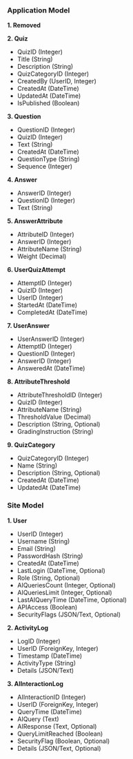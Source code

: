 ### Application Model
**1. Removed**

**2. Quiz**
   - QuizID (Integer)
   - Title (String)
   - Description (String)
   - QuizCategoryID (Integer)
   - CreatedBy (UserID, Integer)
   - CreatedAt (DateTime)
   - UpdatedAt (DateTime)
   - IsPublished (Boolean)

**3. Question**
   - QuestionID (Integer)
   - QuizID (Integer)
   - Text (String)
   - CreatedAt (DateTime)
   - QuestionType (String)
   - Sequence (Integer)

**4. Answer**
   - AnswerID (Integer)
   - QuestionID (Integer)
   - Text (String)

**5. AnswerAttribute**
   - AttributeID (Integer)
   - AnswerID (Integer)
   - AttributeName (String)
   - Weight (Decimal)

**6. UserQuizAttempt**
   - AttemptID (Integer)
   - QuizID (Integer)
   - UserID (Integer)
   - StartedAt (DateTime)
   - CompletedAt (DateTime)

**7. UserAnswer**
   - UserAnswerID (Integer)
   - AttemptID (Integer)
   - QuestionID (Integer)
   - AnswerID (Integer)
   - AnsweredAt (DateTime)

**8. AttributeThreshold**
   - AttributeThresholdID (Integer)
   - QuizID (Integer)
   - AttributeName (String)
   - ThresholdValue (Decimal)
   - Description (String, Optional)
   - GradingInstruction (String)

**9. QuizCategory** 
   - QuizCategoryID (Integer)
   - Name (String)
   - Description (String, Optional)
   - CreatedAt (DateTime)
   - UpdatedAt (DateTime)


### Site Model

**1. User**
- UserID (Integer)
- Username (String)
- Email (String)
- PasswordHash (String)
- CreatedAt (DateTime)
- LastLogin (DateTime, Optional)
- Role (String, Optional)
- AIQueriesCount (Integer, Optional)
- AIQueriesLimit (Integer, Optional)
- LastAIQueryTime (DateTime, Optional)
- APIAccess (Boolean)
- SecurityFlags (JSON/Text, Optional)

**2. ActivityLog**
- LogID (Integer)
- UserID (ForeignKey, Integer)
- Timestamp (DateTime)
- ActivityType (String)
- Details (JSON/Text)

**3. AIInteractionLog**
- AIInteractionID (Integer)
- UserID (ForeignKey, Integer)
- QueryTime (DateTime)
- AIQuery (Text)
- AIResponse (Text, Optional)
- QueryLimitReached (Boolean)
- SecurityFlag (Boolean, Optional)
- Details (JSON/Text, Optional)
